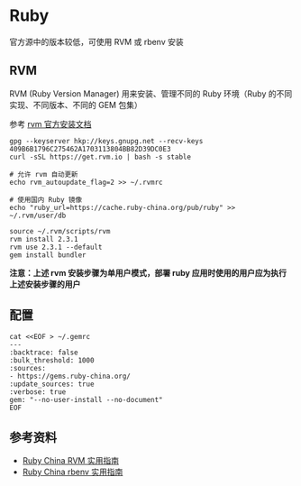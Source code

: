 # Ruby

官方源中的版本较低，可使用 RVM 或 rbenv 安装

## RVM

RVM (Ruby Version Manager) 用来安装、管理不同的 Ruby 环境（Ruby 的不同实现、不同版本、不同的 GEM 包集）

参考 [rvm 官方安装文档](https://rvm.io/rvm/install)

```
gpg --keyserver hkp://keys.gnupg.net --recv-keys 409B6B1796C275462A1703113804BB82D39DC0E3
curl -sSL https://get.rvm.io | bash -s stable

# 允许 rvm 自动更新
echo rvm_autoupdate_flag=2 >> ~/.rvmrc

# 使用国内 Ruby 镜像
echo "ruby_url=https://cache.ruby-china.org/pub/ruby" >> ~/.rvm/user/db

source ~/.rvm/scripts/rvm
rvm install 2.3.1
rvm use 2.3.1 --default
gem install bundler
```

__注意：上述 rvm 安装步骤为单用户模式，部署 ruby 应用时使用的用户应为执行上述安装步骤的用户__

## 配置

```
cat <<EOF > ~/.gemrc
---
:backtrace: false
:bulk_threshold: 1000
:sources:
- https://gems.ruby-china.org/
:update_sources: true
:verbose: true
gem: "--no-user-install --no-document"
EOF
```

## 参考资料

* [Ruby China RVM 实用指南](https://ruby-china.org/wiki/rvm-guide)
* [Ruby China rbenv 实用指南](https://ruby-china.org/wiki/rbenv-guide)
